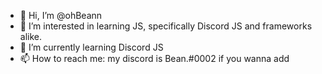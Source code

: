 - 👋 Hi, I’m @ohBeann
- 👀 I’m interested in learning JS, specifically Discord JS and frameworks alike.
- 🌱 I’m currently learning Discord JS
- 📫 How to reach me: my discord is Bean.#0002 if you wanna add

